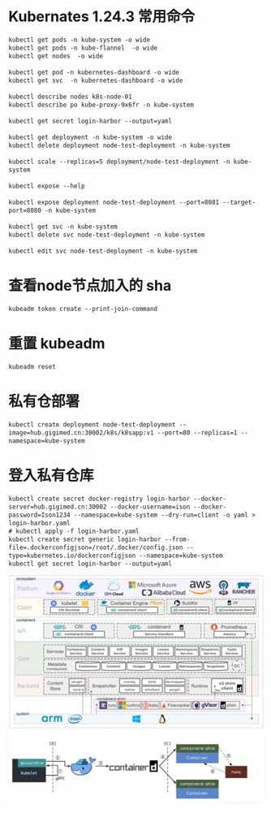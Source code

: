 # Kubernates 1.24.3 常用命令

	kubectl get pods -n kube-system -o wide
	kubectl get pods -n kube-flannel  -o wide
	kubectl get nodes  -o wide
	
	kubectl get pod -n kubernetes-dashboard -o wide
	kubectl get svc  -n kubernetes-dashboard -o wide

	kubectl describe nodes k8s-node-01
	kubectl describe po kube-proxy-9x6fr -n kube-system
	
	kubectl get secret login-harbor --output=yaml
	
	kubectl get deployment -n kube-system -o wide
	kubectl delete deployment node-test-deployment -n kube-system

	kubectl scale --replicas=5 deployment/node-test-deployment -n kube-system

	kubectl expose --help

	kubectl expose deployment node-test-deployment --port=8081 --target-port=8080 -n kube-system

	kubectl get svc -n kube-system
	kubectl delete svc node-test-deployment -n kube-system

	kubectl edit svc node-test-deployment -n kube-system
	
	

# 查看node节点加入的 sha
	kubeadm token create --print-join-command
	
# 重置 kubeadm
	kubeadm reset

# 私有仓部署
	kubectl create deployment node-test-deployment --image=hub.gigimed.cn:30002/k8s/k8sapp:v1 --port=80 --replicas=1 --namespace=kube-system


# 登入私有仓库
	kubectl create secret docker-registry login-harbor --docker-server=hub.gigimed.cn:30002 --docker-username=ison --docker-password=Ison1234 --namespace=kube-system --dry-run=client -o yaml > login-harbor.yaml
	# kubectl apply -f login-harbor.yaml
	kubectl create secret generic login-harbor --from-file=.dockerconfigjson=/root/.docker/config.json --type=kubernetes.io/dockerconfigjson --namespace=kube-system
	kubectl get secret login-harbor --output=yaml


![k8s-system](Kubernetes/images/k8s-system.jpeg)
![k8s-docker](Kubernetes/images/k8s-docker.jpg)
